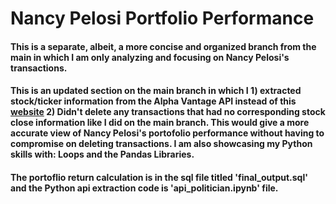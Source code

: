 # Nancy Pelosi Portfolio Performance

#### This is a separate, albeit, a more concise and organized branch from the main in which I am only analyzing and focusing on Nancy Pelosi's transactions. 

#### This is an updated section on the main branch in which I 1) extracted stock/ticker information from the Alpha Vantage API instead of this [website](http://finance.jasonstrimpel.com/bulk-stock-download/) 2) Didn't delete any transactions that had no corresponding stock close information like I did on the main branch. This would give a more accurate view of Nancy Pelosi's portofolio performance without having to compromise on deleting transactions. I am also showcasing my Python skills with: Loops and the Pandas Libraries. 

#### The portoflio return calculation is in the sql file titled 'final_output.sql' and the Python api extraction code is 'api_politician.ipynb' file.

